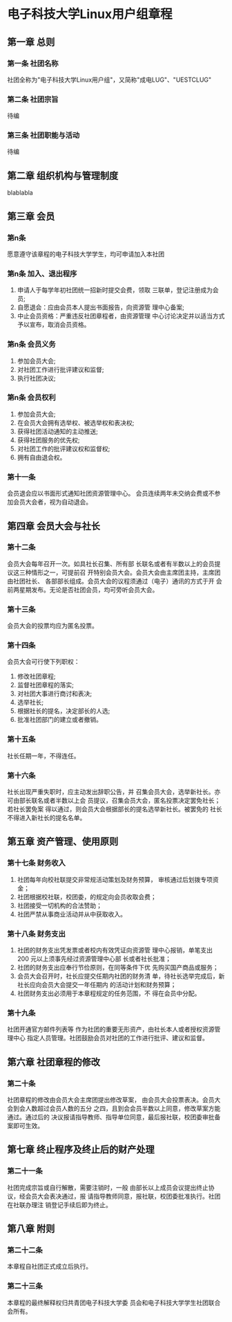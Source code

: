# 电子科技大学Linux用户组章程
## 第一章 总则
### 第一条 社团名称
社团全称为"电子科技大学Linux用户组"，又简称"成电LUG"、"UESTCLUG"
### 第二条 社团宗旨
待编
### 第三条 社团职能与活动
待编
## 第二章 组织机构与管理制度
blablabla
## 第三章 会员
### 第n条 
愿意遵守该章程的电子科技大学学生，均可申请加入本社团
### 第n条 加入、退出程序
1. 申请人于每学年初社团统一招新时提交会费，领取 三联单，登记注册成为会员;
2. 自愿退会：应由会员本人提出书面报告，向资源管 理中心备案;
3. 中止会员资格：严重违反社团章程者，由资源管理 中心讨论决定并以适当方式予以宣布，取消会员资格。
### 第n条 会员义务
1. 参加会员大会;
2. 对社团工作进行批评建议和监督;
3. 执行社团决议; 
### 第n条 会员权利
1. 参加会员大会;
2. 在会员大会拥有选举权、被选举权和表决权; 
3. 获得社团活动通知的主动推送; 
4. 获得社团服务的优先权;
5. 对社团工作的批评建议权和监督权;
6. 拥有自由退会权。
### 第十一条
会员退会应以书面形式通知社团资源管理中心。 会员连续两年未交纳会费或不参加会员大会者，视为自动退会。
## 第四章 会员大会与社长
### 第十二条
会员大会每年召开一次。如具社长召集、所有部 长联名或者有半数以上的会员提议这三种情形之一，可提前召 开特别会员大会。会员大会由主席团主持，主席团由社团社长、 各部部长组成。会员大会的议程须通过（电子）通讯的方式于开 会前两星期发布。无论是否社团会员，均可旁听会员大会。
### 第十三条
会员大会的投票均应为匿名投票。
### 第十四条
会员大会可行使下列职权：
1. 修改社团章程;
2. 监督社团章程的落实; 
3. 对社团大事进行商讨和表决;
4. 选举社长;
5. 根据社长的提名，决定部长的人选;
6. 批准社团部门的建立或者撤销。
### 第十五条
社长任期一年，不得连任。
### 第十六条
社长出现严重失职时，应主动发出辞职公告，并 召集会员大会，选举新社长。亦可由部长联名或者半数以上会 员提议，召集会员大会，匿名投票决定罢免社长；若社长罢免案 得以通过，则会员大会根据部长的提名选举新社长。被罢免的 社长不得进入新社长的提名名单。


## 第五章 资产管理、使用原则
### 第十七条 财务收入
1. 社团每年向校社联提交非常规活动策划及财务预算， 审核通过后划拨专项资金；
2. 社团根据校社联，校团委，的规定向会员收取会费； 
3. 社团接受一切机构的合法赞助；
4. 社团严禁从事商业活动并从中获取收入。
### 第十八条 财务支出
1. 社团的财务支出凭发票或者校内有效凭证向资源管 理中心报销，单笔支出 200 元以上须事先经过资源管理中心部 长或者社长批准；
2. 社团的财务支出应奉行节俭原则，在同等条件下优 先购买国产商品或服务；
3. 会员大会召开时，社长应提交任期内社团的财务清 单，待社长选举完成后，新社长应向会员大会提交一年任期内 的活动计划和财务预算；
4. 社团财务支出必须用于本章程规定的任务范围，不 得在会员中分配。
### 第十九条 
社团开通官方邮件列表等 作为社团的重要无形资产，由社长本人或者授权资源管理中心 指定人员管理。社团鼓励会员对社团的工作进行批评、建议和监督。
## 第六章 社团章程的修改
### 第二十条
社团章程的修改由会员大会主席团提出修改草案， 由会员大会投票表决。会员大会到会人数超过会员人数的五分 之四，且到会会员半数以上同意，修改草案方能通过。通过后的 决议报请指导教师、指导单位同意，最后报社联，校团委审批备 案即可生效。
## 第七章 终止程序及终止后的财产处理
### 第二十一条
社团完成宗旨或自行解散，需要注销时，一般 由部长以上成员会议提出终止协议，经会员大会表决通过，报 请指导教师同意，报社联，校团委批准执行。社团在社联办理注 销登记手续后即为终止。
## 第八章 附则
### 第二十二条 
本章程自社团正式成立后执行。
### 第二十三条
本章程的最终解释权归共青团电子科技大学委 员会和电子科技大学学生社团联合会所有。
<!--stackedit_data:
eyJoaXN0b3J5IjpbLTMyMjY5NTY0NSwyNDYzNDA1OCwtOTA3OD
kzNTA1LC0xMDY0Mjc4NDEzLC0xNDMzMjY3NDU1LDczMDk5ODEx
Nl19
-->